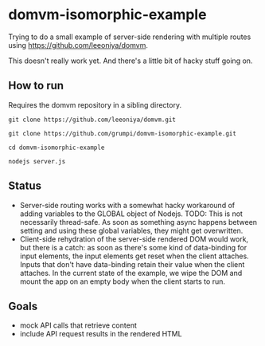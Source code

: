 # domvm-isomorphic-example
Trying to do a small example of server-side rendering with multiple routes using https://github.com/leeoniya/domvm.

This doesn't really work yet. And there's a little bit of hacky stuff going on.

## How to run

Requires the domvm repository in a sibling directory.

`git clone https://github.com/leeoniya/domvm.git`

`git clone https://github.com/grumpi/domvm-isomorphic-example.git`

`cd domvm-isomorphic-example`

`nodejs server.js`

## Status

* Server-side routing works with a somewhat hacky workaround of adding variables to the GLOBAL object of Nodejs. TODO: This is not necessarily thread-safe. As soon as something async happens between setting and using these global variables, they might get overwritten.
* Client-side rehydration of the server-side rendered DOM would work, but there is a catch: as soon as there's some kind of data-binding for input elements, the input elements get reset when the client attaches. Inputs that don't have data-binding retain their value when the client attaches. In the current state of the example, we wipe the DOM and mount the app on an empty body when the client starts to run.

## Goals

* mock API calls that retrieve content
* include API request results in the rendered HTML